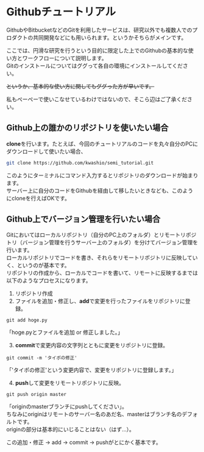 # Githubチュートリアル
GithubやBitbucketなどのGitを利用したサービスは、研究以外でも複数人でのプロダクトの共同開発などにも用いられます。というかそちらがメインです。

ここでは、円滑な研究を行うという目的に限定した上でのGithubの基本的な使い方とワークフローについて説明します。  
Gitのインストールについてはググって各自の環境にインストールしてください。

~~というか、基本的な使い方に関してもググった方が早いです。~~

私もぺーぺーで使いこなせているわけではないので、そこら辺はご了承ください。

## Github上の誰かのリポジトリを使いたい場合
**clone**を行います。たとえば、今回のチュートリアルのコードを丸々自分のPCにダウンロードして使いたい場合、
```bash
git clone https://github.com/kwashio/semi_tutorial.git
```
このようにターミナルにコマンド入力するとリポジトリのダウンロードが始まります。  
サーバー上に自分のコードをGithubを経由して移したいときなども、このようにcloneを行えばOKです。  


## Github上でバージョン管理を行いたい場合
Gitにおいてはローカルリポジトリ（自分のPC上のフォルダ）とリモートリポジトリ（バージョン管理を行うサーバー上のフォルダ）を分けてバージョン管理を行います。  
ローカルリポジトリでコードを書き、それらをリモートリポジトリに反映していく、というのが基本です。  
リポジトリの作成から、ローカルでコードを書いて、リモートに反映するまでは以下のようなプロセスになります。

1. リポジトリ作成
2. ファイルを追加・修正し、**add**で変更を行ったファイルをリポジトリに登録。
```
git add hoge.py
```
「hoge.pyとファイルを追加 or 修正しました。」

3. **commit**で変更内容の文字列とともに変更をリポジトリに登録。
```
git commit -m 'タイポの修正'
```
「'タイポの修正'という変更内容で、変更をリポジトリに登録します。」

4. **push**して変更をリモートリポジトリに反映。
```
git push origin master
```
「originのmasterブランチにpushしてください」。  
ちなみにoriginはリモートのサーバー名のあだ名、masterはブランチ名のデフォルトです。  
originの部分は基本的にいじることはない（はず…）。

この追加・修正 -> add -> commit -> pushがとにかく基本です。

